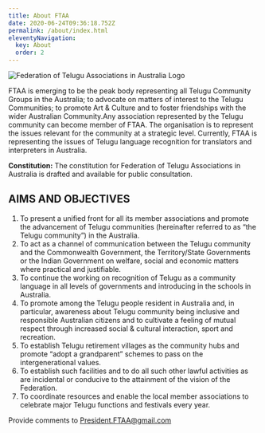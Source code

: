 ```yaml
---
title: About FTAA
date: 2020-06-24T09:36:18.752Z
permalink: /about/index.html
eleventyNavigation:
  key: About
  order: 2
---
```

![Federation of Telugu Associations in Australia Logo](/static/img/ftaa-logo.jpg "Federation of Telugu Associations in Australia Logo")

FTAA is emerging to be the peak body representing all Telugu Community Groups in the Australia; to advocate on matters of interest to the Telugu Communities; to promote Art & Culture and to foster friendships with the wider Australian Community.Any association represented by the Telugu community can become member of FTAA. The organisation is to represent the issues relevant for the community at a strategic level. Currently, FTAA is representing the issues of Telugu language recognition for translators and interpreters in Australia. 

**Constitution:** The constitution for Federation of Telugu Associations in Australia is drafted and available for public consultation. 

## AIMS AND OBJECTIVES

1. To present a unified front for all its member associations and promote the advancement of Telugu communities (hereinafter referred to as “the Telugu community”) in the Australia.
2. To act as a channel of communication between the Telugu community and the Commonwealth Government, the Territory/State Governments or the Indian Government on welfare, social and economic matters where practical and justifiable.
3. To continue the working on recognition of Telugu as a community language in all levels of governments and introducing in the schools in Australia.
4. To promote among the Telugu people resident in Australia and, in particular, awareness about Telugu community being inclusive and responsible Australian citizens and to cultivate a feeling of mutual respect through increased social & cultural interaction, sport and recreation.
5. To establish Telugu retirement villages as the community hubs and promote “adopt a grandparent” schemes to pass on the intergenerational values.
6. To establish such facilities and to do all such other lawful activities as are incidental or conducive to the attainment of the vision of the Federation.
7. To coordinate resources and enable the local member associations to celebrate major Telugu functions and festivals every year.

Provide comments to [President.FTAA@gmail.com](http://web.archive.org/web/20200308152131/mailto:President.FTAA@gmail.com)